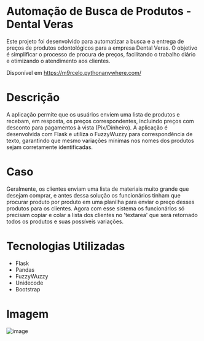 # Automação de Busca de Produtos - Dental Veras
Este projeto foi desenvolvido para automatizar a busca e a entrega de preços de produtos odontológicos para a empresa Dental Veras. O objetivo é simplificar o processo de procura de preços, facilitando o trabalho diário e otimizando o atendimento aos clientes.

Disponível em https://m9rcelo.pythonanywhere.com/

# Descrição
A aplicação permite que os usuários enviem uma lista de produtos e recebam, em resposta, os preços correspondentes, incluindo preços com desconto para pagamentos à vista (Pix/Dinheiro). A aplicação é desenvolvida com Flask e utiliza o FuzzyWuzzy para correspondência de texto, garantindo que mesmo variações mínimas nos nomes dos produtos sejam corretamente identificadas.

# Caso
Geralmente, os clientes enviam uma lista de materiais muito grande que desejam comprar, e antes dessa solução os funcionários tinham que procurar produto por produto em uma planilha para enviar o preço desses produtos para os clientes. Agora com esse sistema os funcionários só precisam copiar e colar a lista dos clientes no 'textarea' que será retornado todos os produtos e suas possíveis variações.

# Tecnologias Utilizadas
- Flask
- Pandas
- FuzzyWuzzy
- Unidecode
- Bootstrap

# Imagem

![image](https://github.com/user-attachments/assets/08db92a0-2fa0-442b-a0c4-99141973a955)

